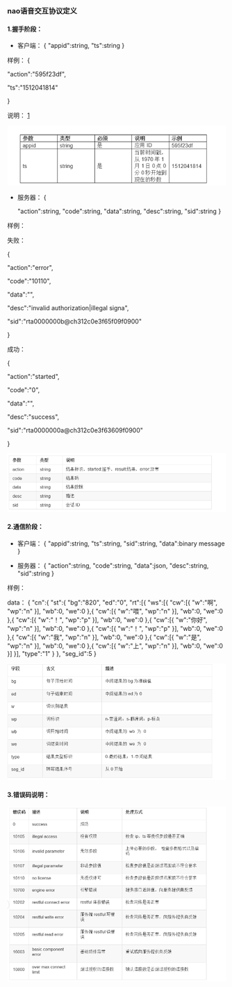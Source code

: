 ### nao语音交互协议定义

#### 1.握手阶段：

* 客户端：
{
    "appid":string,
    "ts":string
}

 样例：
 {

   "action":"595f23df",
  
   "ts":"1512041814"
  
 }

说明：
[1](https://github.com/yanzhitech/asrService/blob/master/document/1.PNG)

![1](1.png)

* 服务器：
{

    "action":string,
    "code":string,
    "data":string,
    "desc":string,
    "sid":string
}

样例：

失败：

 {

   "action":"error",
   
   "code":"10110",
 
   "data":"",
   
   "desc":"invalid authorization|illegal signa",

   "sid":"rta0000000b@ch312c0e3f65f09f0900"
  
 }

成功：

 {

   "action":"started",
   
   "code":"0",
 
   "data":"",
   
   "desc":"success",

   "sid":"rta0000000a@ch312c0e3f63609f0900"
  
 }

![2](2.png)


#### 2.通信阶段：

* 客户端：
{
    "appid":string,
    "ts":string,
    "sid":string,
    "data":binary message
}

* 服务器：
{
        "action":string,
        "code":string,
        "data":json,
        "desc":string,
        "sid":string
}

样例：

data：
    {
        "cn":{
            "st":{
                "bg":"820",
                "ed":"0",
                "rt":[{
                    "ws":[{
                        "cw":[{
                            "w":"啊",
                            "wp":"n"
                        }],
                        "wb":0,
                        "we":0
                    },{
                        "cw":[{
                            "w":"喂",
                            "wp":"n"
                        }],
                        "wb":0,
                        "we":0
                    },{
                        "cw":[{
                            "w":"！",
                            "wp":"p"
                        }],
                        "wb":0,
                        "we":0
                    },{
                        "cw":[{
                            "w":"你好",
                            "wp":"n"
                        }],
                        "wb":0,
                        "we":0
                    },{
                        "cw":[{
                            "w":"！",
                            "wp":"p"
                        }],
                        "wb":0,
                        "we":0
                    },{
                        "cw":[{
                            "w":"我",
                            "wp":"n"
                        }],
                        "wb":0,
                        "we":0
                    },{
                        "cw":[{
                            "w":"是",
                            "wp":"n"
                        }],
                        "wb":0,
                        "we":0
                    },{
                        "cw":[{
                                "w":"上",
                                "wp":"n"
                        }],
                        "wb":0,
                        "we":0
                    }]
                }],
                "type":"1"
            }
        },
        "seg_id":5
    }
	
	
![3](3.png)

#### 3.错误码说明：

![4](4.png)
